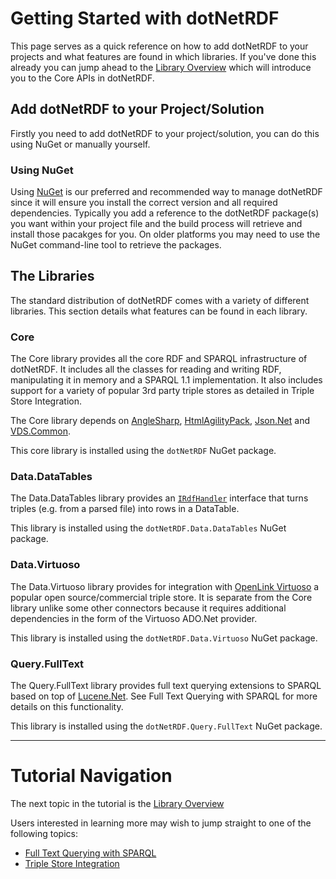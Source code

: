 # Getting Started with dotNetRDF

This page serves as a quick reference on how to add dotNetRDF to your projects and what features are found in which libraries. If you've done this already you can jump ahead to the [Library Overview](Library-Overview.md) which will introduce you to the Core APIs in dotNetRDF.

## Add dotNetRDF to your Project/Solution

Firstly you need to add dotNetRDF to your project/solution, you can do this using NuGet or manually yourself.

### Using NuGet

Using [NuGet](https://docs.microsoft.com/en-us/nuget/) is our preferred and recommended way to manage dotNetRDF since it will ensure you install the correct version and all required dependencies. Typically you add a reference to the dotNetRDF package(s) you want within your project file and the build process will retrieve and install those pacakges for you. On older platforms you may need to use the NuGet command-line tool to retrieve the packages.

## The Libraries

The standard distribution of dotNetRDF comes with a variety of different libraries. This section details what features can be found in each library.

### Core

The Core library provides all the core RDF and SPARQL infrastructure of dotNetRDF. It includes all the classes for reading and writing RDF, manipulating it in memory and a SPARQL 1.1 implementation. It also includes support for a variety of popular 3rd party triple stores as detailed in Triple Store Integration.

The Core library depends on [AngleSharp](https://github.com/AngleSharp/AngleSharp), [HtmlAgilityPack](https://html-agility-pack.net/), [Json.Net](https://github.com/JamesNK/Newtonsoft.Json) and [VDS.Common](https://github.com/dotnetrdf/vds-common).

This core library is installed using the `dotNetRDF` NuGet package.

### Data.DataTables

The Data.DataTables library provides an [`IRdfHandler`](xref:VDS.RDF.IRdfHandler) interface that turns triples (e.g. from a parsed file) into rows in a DataTable.

This library is installed using the `dotNetRDF.Data.DataTables` NuGet package.

### Data.Virtuoso

The Data.Virtuoso library provides for integration with [OpenLink Virtuoso](http://virtuoso.openlinksw.com) a popular open source/commercial triple store. It is separate from the Core library unlike some other connectors because it requires additional dependencies in the form of the Virtuoso ADO.Net provider.

This library is installed using the `dotNetRDF.Data.Virtuoso` NuGet package.

### Query.FullText

The Query.FullText library provides full text querying extensions to SPARQL based on top of [Lucene.Net](http://lucenenet.apache.org). See Full Text Querying with SPARQL for more details on this functionality.

This library is installed using the `dotNetRDF.Query.FullText` NuGet package.

----

# Tutorial Navigation

The next topic in the tutorial is the [Library Overview](Library-Overview.md)

Users interested in learning more may wish to jump straight to one of the following topics:

* [Full Text Querying with SPARQL](Full-Text-Querying-With-SPARQL.md) 
* [Triple Store Integration](Triple-Store-Integration.md)
